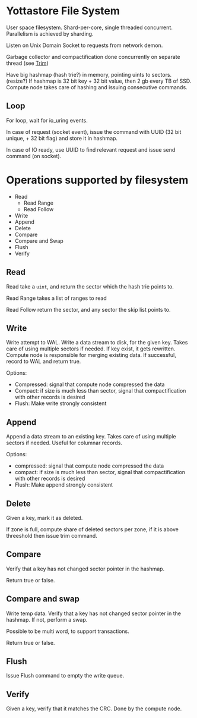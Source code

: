 # Yottastore File System

User space filesystem. Shard-per-core, single threaded concurrent. Parallelism is achieved by sharding. 

Listen on Unix Domain Socket to requests from network demon.

Garbage collector and compactification done concurrently on separate thread (see 
[Trim](./trim.md))

Have big hashmap (hash trie?) in memory, pointing uints to sectors. (resize?)
If hashmap is 32 bit key + 32 bit value, then 2 gb every TB of SSD.
Compute node takes care of hashing and issuing consecutive commands.

## Loop

For loop, wait for io_uring events.

In case of request (socket event), issue the command with UUID (32 bit unique, + 32 bit flag) 
and store it in hashmap.

In case of IO ready, use UUID to find relevant request and issue send command (on socket).

# Operations supported by filesystem

- Read
  - Read Range
  - Read Follow
- Write
- Append
- Delete
- Compare
- Compare and Swap
- Flush
- Verify


## Read

Read take a `uint`, and return the sector which the hash trie points to.

Read Range takes a list of ranges to read

Read Follow return the sector, and any sector the skip list points to.


## Write

Write attempt to WAL.
Write a data stream to disk, for the given key. Takes care of using multiple sectors if needed.
If key exist, it gets rewritten. Compute node is responsible for merging existing data.
If successful, record to WAL and return true.

Options:
- Compressed: signal that compute node compressed the data
- Compact: if size is much less than sector, signal that compactification with other records is desired
- Flush: Make write strongly consistent

## Append

Append a data stream to an existing key. Takes care of using multiple sectors if needed.
Useful for columnar records.

Options:
- compressed: signal that compute node compressed the data
- compact: if size is much less than sector, signal that compactification with other records is desired
- Flush: Make append strongly consistent

## Delete

Given a key, mark it as deleted.

If zone is full, compute share of deleted sectors per zone, if it is above threeshold then issue trim command.

## Compare

Verify that a key has not changed sector pointer in the hashmap.

Return true or false.

## Compare and swap

Write temp data.
Verify that a key has not changed sector pointer in the hashmap.
If not, perform a swap.

Possible to be multi word, to support transactions.

Return true or false.

## Flush

Issue Flush command to empty the write queue.

## Verify

Given a key, verify that it matches the CRC. Done by the compute node.
